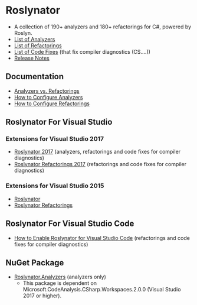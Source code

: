 # Roslynator

* A collection of 190+ analyzers and 180+ refactorings for C#, powered by Roslyn.
* [List of Analyzers](http://github.com/JosefPihrt/Roslynator/blob/master/source/Analyzers/README.md)
* [List of Refactorings](http://github.com/JosefPihrt/Roslynator/blob/master/source/Refactorings/README.md)
* [List of Code Fixes](http://github.com/JosefPihrt/Roslynator/blob/master/source/CodeFixes/README.md) (that fix compiler diagnostics (CS....))
* [Release Notes](http://github.com/JosefPihrt/Roslynator/blob/master/ChangeLog.md)

## Documentation

* [Analyzers vs. Refactorings](http://github.com/JosefPihrt/Roslynator/blob/master/docs/AnalyzersVsRefactorings.md)
* [How to Configure Analyzers](http://github.com/JosefPihrt/Roslynator/blob/master/docs/HowToConfigureAnalyzers.md)
* [How to Configure Refactorings](http://github.com/JosefPihrt/Roslynator/blob/master/docs/HowToConfigureRefactorings.md)

## Roslynator For Visual Studio

### Extensions for Visual Studio 2017

* [Roslynator 2017](http://marketplace.visualstudio.com/items?itemName=josefpihrt.Roslynator2017) (analyzers, refactorings and code fixes for compiler diagnostics)
* [Roslynator Refactorings 2017](http://marketplace.visualstudio.com/items?itemName=josefpihrt.RoslynatorRefactorings2017) (refactorings and code fixes for compiler diagnostics)

### Extensions for Visual Studio 2015

* [Roslynator](http://marketplace.visualstudio.com/items?itemName=josefpihrt.Roslynator)
* [Roslynator Refactorings](http://marketplace.visualstudio.com/items?itemName=josefpihrt.RoslynatorRefactorings)

## Roslynator For Visual Studio Code

* [How to Enable Roslynator for Visual Studio Code](docs/RoslynatorForVisualStudioCode.md) (refactorings and code fixes for compiler diagnostics)

## NuGet Package

* [Roslynator.Analyzers](http://www.nuget.org/packages/Roslynator.Analyzers/) (analyzers only)
  * This package is dependent on Microsoft.CodeAnalysis.CSharp.Workspaces.2.0.0 (Visual Studio 2017 or higher).